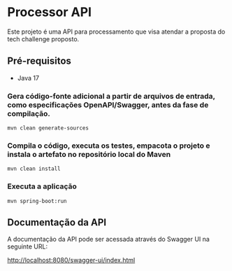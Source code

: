 # Processor API

Este projeto é uma API para processamento que visa atendar a proposta do tech challenge proposto.

## Pré-requisitos

- Java 17

###  Gera código-fonte adicional a partir de arquivos de entrada, como especificações OpenAPI/Swagger, antes da fase de compilação.

```mvn clean generate-sources```

### Compila o código, executa os testes, empacota o projeto e instala o artefato no repositório local do Maven

```mvn clean install```

### Executa a aplicação

```mvn spring-boot:run```

## Documentação da API

A documentação da API pode ser acessada através do Swagger UI na seguinte URL:

[http://localhost:8080/swagger-ui/index.html](http://localhost:8080/swagger-ui/index.html)
